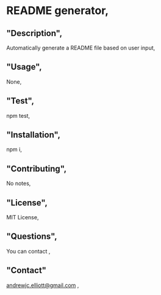 # README generator,
  ## "Description",
  Automatically generate a README file based on user input,
  ## "Usage",
  None,
  ## "Test",
  npm test,
  ## "Installation",
  npm i,
  ## "Contributing",
  No notes,
  ## "License",
  MIT License,
  ## "Questions",
  You can contact ,
  ## "Contact"
  andrewjc.elliott@gmail.com ,

  
  
  
